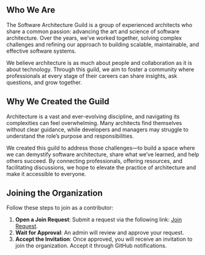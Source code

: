 ## Who We Are

The Software Architecture Guild is a group of experienced architects who share a common passion: advancing the art and science of software architecture. Over the years, we’ve worked together, solving complex challenges and refining our approach to building scalable, maintainable, and effective software systems.

We believe architecture is as much about people and collaboration as it is about technology. Through this guild, we aim to foster a community where professionals at every stage of their careers can share insights, ask questions, and grow together.

## Why We Created the Guild

Architecture is a vast and ever-evolving discipline, and navigating its complexities can feel overwhelming. Many architects find themselves without clear guidance, while developers and managers may struggle to understand the role’s purpose and responsibilities.

We created this guild to address those challenges—to build a space where we can demystify software architecture, share what we’ve learned, and help others succeed. By connecting professionals, offering resources, and facilitating discussions, we hope to elevate the practice of architecture and make it accessible to everyone.

## Joining the Organization

Follow these steps to join as a contributor:

1. **Open a Join Request**: Submit a request via the following link: [Join Request](https://github.com/orgs/software-architecture-guild/discussions/categories/join-requests).
2. **Wait for Approval**: An admin will review and approve your request.
3. **Accept the Invitation**: Once approved, you will receive an invitation to join the organization. Accept it through GitHub notifications.
